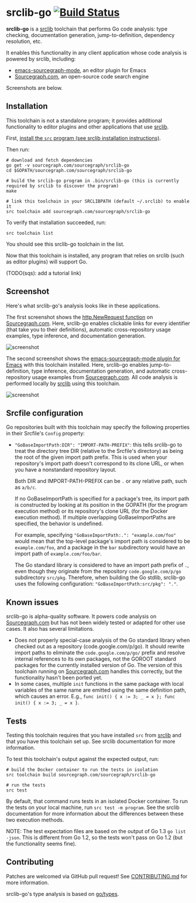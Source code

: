 # srclib-go [![Build Status](https://travis-ci.org/sourcegraph/srclib-go.png?branch=master)](https://travis-ci.org/sourcegraph/srclib-go)

**srclib-go** is a [srclib](https://sourcegraph.com/sourcegraph/srclib)
toolchain that performs Go code analysis: type checking, documentation
generation, jump-to-definition, dependency resolution, etc.

It enables this functionality in any client application whose code analysis is
powered by srclib, including:

* [emacs-sourcegraph-mode](https://sourcegraph.com/sourcegraph/emacs-sourcegraph-mode),
  an editor plugin for Emacs
* [Sourcegraph.com](https://sourcegraph.com), an open-source code search engine

Screenshots are below.

## Installation

This toolchain is not a standalone program; it provides additional functionality
to editor plugins and other applications that use [srclib](https://srclib.org).

First,
[install the `src` program (see srclib installation instructions)](https://sourcegraph.com/sourcegraph/srclib).

Then run:

```
# download and fetch dependencies
go get -v sourcegraph.com/sourcegraph/srclib-go
cd $GOPATH/sourcegraph.com/sourcegraph/srclib-go

# build the srclib-go program in .bin/srclib-go (this is currently required by srclib to discover the program)
make

# link this toolchain in your SRCLIBPATH (default ~/.srclib) to enable it
src toolchain add sourcegraph.com/sourcegraph/srclib-go
```

To verify that installation succeeded, run:

```
src toolchain list
```

You should see this srclib-go toolchain in the list.

Now that this toolchain is installed, any program that relies on srclib (such as
editor plugins) will support Go.

(TODO(sqs): add a tutorial link)

## Screenshot

Here's what srclib-go's analysis looks like in these applications.

The first screenshot shows the
[http.NewRequest function](https://sourcegraph.com/code.google.com/p/go/.GoPackage/net/http/.def/NewRequest)
on [Sourcegraph.com](https://sourcegraph.com). Here, srclib-go enables
clickable links for every identifier (that take you to their definitions),
automatic cross-repository usage examples, type inference, and documentation
generation.

![screenshot](https://s3-us-west-2.amazonaws.com/sourcegraph-assets/sourcegraph-go-screenshot-0.png "Sourcegraph.com Go screenshot")

The second screenshot shows the
[emacs-sourcegraph-mode plugin for Emacs](https://sourcegraph.com/sourcegraph/emacs-sourcegraph-mode)
with this toolchain installed. Here, srclib-go enables
jump-to-definition, type inference, documentation generation, and automatic
cross-repository usage examples from [Sourcegraph.com](https://sourcegraph.com).
All code analysis is performed locally by [srclib](https://srclib.org) using
this toolchain.

![screenshot](https://s3-us-west-2.amazonaws.com/sourcegraph-assets/emacs-sourcegraph-mode-screenshot-1.png "Emacs Go screenshot")

## Srcfile configuration

Go repositories built with this toolchain may specify the following
properties in their Srcfile's `Config` property:

* `"GoBaseImportPath:DIR": "IMPORT-PATH-PREFIX"`: this tells srclib-go to treat
  the directory tree DIR (relative to the Srcfile's directory) as being the root
  of the given import path prefix. This is used when your repository's import
  path doesn't correspond to its clone URL, or when you have a nonstandard
  repository layout.

  Both DIR and IMPORT-PATH-PREFIX can be `.` or any relative path, such as
  `a/b/c`.

  If no GoBaseImportPath is specified for a package's tree, its import path is
  constructed by looking at its position in the GOPATH (for the program
  execution method) or its repository's clone URL (for the Docker execution
  method). If multiple overlapping GoBaseImportPaths are specified, the behavior
  is undefined.

  For example, specifying `"GoBaseImportPath:.": "example.com/foo"` would mean
  that the top-level package's import path is considered to be
  `example.com/foo`, and a package in the `bar` subdirectory would have an
  import path of `example.com/foo/bar`.

  The Go standard library is considered to have an import path prefix of `.`,
  even though they originate from the repository `code.google.com/p/go`
  subdirectory `src/pkg`. Therefore, when building the Go stdlib, srclib-go uses
  the following configuration: `"GoBaseImportPath:src/pkg": "."`.

## Known issues

srclib-go is alpha-quality software. It powers code analysis on
[Sourcegraph.com](https://sourcegraph.com) but has not been widely tested or
adapted for other use cases. It also has several limitations.

* Does not properly special-case analysis of the Go standard library when
  checked out as a repository (code.google.com/p/go). It should rewrite import
  paths to eliminate the `code.google.com/p/go/` prefix and resolve internal
  references to its own packages, not the GOROOT standard packages for the
  currently installed version of Go. The version of this toolchain running on
  [Sourcegraph.com](https://sourcegraph.com) handles this correctly, but the
  functionality hasn't been ported yet.
* In some cases, multiple `init` functions in the same package with local
  variables of the same name are emitted using the same definition path, which
  causes an error. E.g., `func init() { x := 3; _ = x }; func init() { x := 3; _ = x }`.


## Tests

Testing this toolchain requires that you have installed `src` from
[srclib](https://sourcegraph.com/sourcegraph/srclib) and that you have this
toolchain set up. See srclib documentation for more information.

To test this toolchain's output against the expected output, run:

```
# build the Docker container to run the tests in isolation
src toolchain build sourcegraph.com/sourcegraph/srclib-go

# run the tests
src test
```

By default, that command runs tests in an isolated Docker container. To run the
tests on your local machine, run `src test -m program`. See the srclib
documentation for more information about the differences between these two
execution methods.

NOTE: The test expectation files are based on the output of Go 1.3 `go list
-json`. This is different from Go 1.2, so the tests won't pass on Go 1.2 (but
the functionality seems fine).

## Contributing

Patches are welcomed via GitHub pull request! See
[CONTRIBUTING.md](./CONTRIBUTING.md) for more information.

srclib-go's type analysis is based on
[go/types](https://godoc.org/code.google.com/p/go.tools/go/types).
